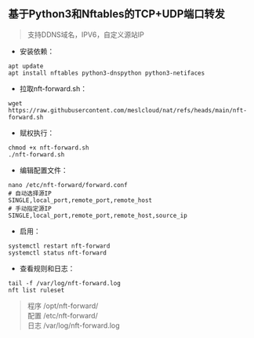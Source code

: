 ## 基于Python3和Nftables的TCP+UDP端口转发
> 支持DDNS域名，IPV6，自定义源站IP
* 安装依赖：
```shell
apt update
apt install nftables python3-dnspython python3-netifaces
```

* 拉取nft-forward.sh：
```shell
wget https://raw.githubusercontent.com/meslcloud/nat/refs/heads/main/nft-forward.sh
```

* 赋权执行：
```shell
chmod +x nft-forward.sh
./nft-forward.sh
```

* 编辑配置文件：
```shell
nano /etc/nft-forward/forward.conf
# 自动选择源IP
SINGLE,local_port,remote_port,remote_host
# 手动指定源IP
SINGLE,local_port,remote_port,remote_host,source_ip
```

* 启用：
```shell
systemctl restart nft-forward
systemctl status nft-forward
```

* 查看规则和日志：
```shell
tail -f /var/log/nft-forward.log
nft list ruleset
```

> 程序 /opt/nft-forward/ <br />
> 配置 /etc/nft-forward/ <br />
> 日志 /var/log/nft-forward.log <br />
